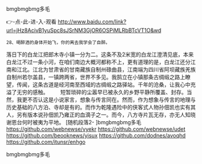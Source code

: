 
bmgbmgbmg多毛




👉-点-此-进-入-观看  http://www.baidu.com/link?url=jHz8AcivB1yuSpc8sJSrNM3GjOR6OSPiMLRbBTcVT1O&wd




	28、喝醉酒的身体开始飞，你的离去我学会了自醉。
落日下的白龙江把郎木寺小镇一分为二。这条不及2米宽的白龙江澄清见底，本来白龙江不过一条小河，在咱们南边大概河都称不上，更有道理的是，白龙江还分江南和江北。江北为甘肃省的甘南藏族自制州碌曲县，江南端为四川省阿坝藏族羌族自制州若尔盖县，一镇跨两省，世界不多见。我鹄立在小镇那条古绸缎之路上瞭望，传闻，这条古道是经河南至西域的古绸缎之路驿站。千年的沧桑，让我心中充溢了无穷的感触。
　　短暂琐碎的尘嚣早已被永久的乡野平静所覆盖、封存。当然，我更不否认这是小说家言，想象与传言同在。然而，作为想象与传言的地理与历史基础的八方泊、寺却是有的。而作为乾隆遇险中的侠客式人物孙佃凯也实有其人，另有版本说孙佃凯乃雍正的血滴子之一。而今，八方寺片瓦无存，亦无人知晓谢恩台何时被夷为平地。
[随机段落2-
]bmgbmgbmg多毛 https://github.com/webnewse/vyekr
https://github.com/webnewse/udet
https://github.com/beooknews/yisux
https://github.com/dodnes/avoqhd
https://github.com/itunsr/enhgo





bmgbmgbmg多毛
